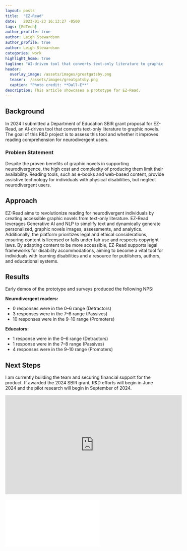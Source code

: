 ```yaml
---
layout: posts
title:  "EZ-Read"
date:   2023-01-23 16:13:27 -0500
tags: [EdTech]
author_profile: true
author: Leigh Stewardson
author_profile: true
author: Leigh Stewardson
categories: work
highlight_home: true
tagline: "AI-driven tool that converts text-only literature to graphic novels"
header:
  overlay_image: /assets/images/greatgatsby.png
  teaser:  /assets/images/greatgatsby.png
  caption: "Photo credit: **Dall-E**"
description: This article showcases a prototype for EZ-Read.
---
```


## Background
In 2024 I submitted a Department of Education SBIR grant proposal for EZ-Read, an AI-driven tool that converts text-only literature to graphic novels. The goal of this R&D project is to assess this tool and whether it improves reading comprehension for neurodivergent users.

### Problem Statement
Despite the proven benefits of graphic novels in supporting neurodivergence, the high cost and complexity of producing them limit their availability. Reading tools, such as e-books and web-based content, provide assistive technology for individuals with physical disabilities, but neglect neurodivergent users.

## Approach
EZ-Read aims to revolutionize reading for neurodivergent individuals by creating accessible graphic novels from text-only literature. EZ-Read leverages Generative AI and NLP to simplify text and dynamically generate personalized, graphic novels images, assessments, and analytics. Additionally, the platform prioritizes legal and ethical considerations, ensuring content is licensed or falls under fair use and respects copyright laws. By adapting content to be more accessible, EZ-Read supports legal frameworks for disability accommodations, aiming to become a vital tool for individuals with learning disabilities and a resource for publishers, authors, and educational systems.

## Results
Early demos of the prototype and surveys produced the following NPS:

**Neurodivergent readers:**
- 0 responses were in the 0–6 range (Detractors)
- 3 responses were in the 7–8 range (Passives)
- 10 responses were in the 9–10 range (Promoters)

**Educators:**
- 1 response were in the 0–6 range (Detractors)
- 1 response were in the 7–8 range (Passives)
- 4 responses were in the 9–10 range (Promoters)

## Next Steps
I am currently building the team and securing financial support for the product. If awarded the 2024 SBIR grant, R&D efforts will begin in June 2024 and the pilot research will begin in September of 2024.



<iframe width="560" height="315" src="https://www.youtube.com/embed/l8yRzoVEfgo?si=wZLQ2Lft3OQTBF2G" title="YouTube video player" frameborder="0" allow="accelerometer; autoplay; clipboard-write; encrypted-media; gyroscope; picture-in-picture; web-share" allowfullscreen></iframe>

![RFP narative](/assets/images/Aufero.PhaseIA.EZRead_narative.pdf)

